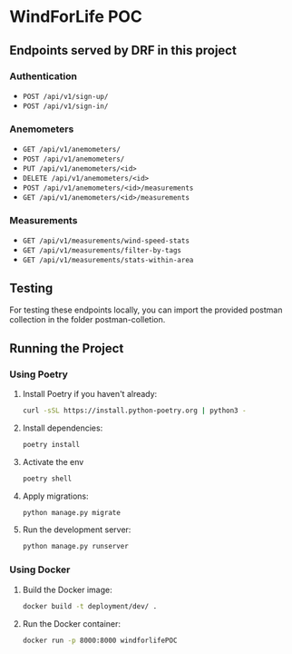 # WindForLife POC

## Endpoints served by DRF in this project
### Authentication
- `POST /api/v1/sign-up/` 
- `POST /api/v1/sign-in/` 

### Anemometers
- `GET /api/v1/anemometers/`
- `POST /api/v1/anemometers/`
- `PUT /api/v1/anemometers/<id>`
- `DELETE /api/v1/anemometers/<id>`
- `POST /api/v1/anemometers/<id>/measurements`
- `GET /api/v1/anemometers/<id>/measurements`

### Measurements
- `GET /api/v1/measurements/wind-speed-stats`
- `GET /api/v1/measurements/filter-by-tags`
- `GET /api/v1/measurements/stats-within-area`

## Testing
For testing these endpoints locally, you can import the provided postman collection in the folder postman-colletion.

## Running the Project
### Using Poetry

1. Install Poetry if you haven't already:
    ```bash
    curl -sSL https://install.python-poetry.org | python3 -
    ```
2. Install dependencies:
    ```bash
    poetry install
    ```
3. Activate the env
    ```bash
    poetry shell
    ```
4. Apply migrations:
    ```bash
    python manage.py migrate
    ```
5. Run the development server:
    ```bash
    python manage.py runserver
    ```

### Using Docker

1. Build the Docker image:
    ```bash
    docker build -t deployment/dev/ .
    ```
2. Run the Docker container:
    ```bash
    docker run -p 8000:8000 windforlifePOC
    ```

